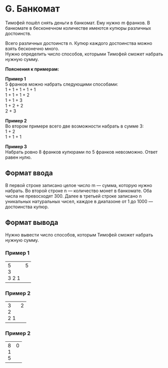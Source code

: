 # G. Банкомат

Тимофей пошёл снять деньги в банкомат. Ему нужно m франков. В банкомате в бесконечном количестве имеются купюры различных достоинств. 

Всего различных достоинств n. Купюр каждого достоинства можно взять бесконечно много.<br>
Нужно определить число способов, которыми Тимофей сможет набрать нужную сумму.

**Пояснения к примерам:**

**Пример 1**<br>
5 франков можно набрать следующими способами:<br>
1 + 1 + 1 + 1 + 1<br>
1 + 1 + 1 + 2<br>
1 + 1 + 3<br>
1 + 2 + 2<br>
2 + 3 

**Пример 2**<br>
Во втором примере всего две возможности набрать в сумме 3:<br>
1 + 2<br>
1 + 1 + 1

**Пример 3**<br>
Набрать ровно 8 франков купюрами по 5 франков невозможно. Ответ равен нулю.

## Формат ввода

В первой строке записано целое число m — сумма, которую нужно набрать. Во второй строке n — количество монет в банкомате. Оба числа не превосходят 300. Далее в третьей строке записано n уникальных натуральных чисел, каждое в диапазоне от 1 до 1000 –– достоинства купюр.

## Формат вывода

Нужно вывести число способов, которым Тимофей сможет набрать нужную сумму.

### Пример 1

<table><tr>
<td>
5<br>
3<br>
3 2 1
</td>
<td>
5<br>
<br>
<br>
</td>
</tr></table>

### Пример 2

<table><tr>
<td>
3<br>
2<br>
2 1
</td>
<td>
2<br>
<br>
<br>
</td>
</tr></table>

### Пример 2

<table><tr>
<td>
8<br>
1<br>
5
</td>
<td>
0<br>
<br>
<br>
</td>
</tr></table>





